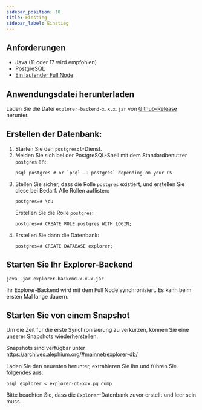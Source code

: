 ```yaml
---
sidebar_position: 10
title: Einstieg
sidebar_label: Einstieg
---
```


## Anforderungen

- Java (11 oder 17 wird empfohlen)
- [PostgreSQL](https://www.postgresql.org)
- [Ein laufender Full Node](full-node/getting-started.md)

## Anwendungsdatei herunterladen

Laden Sie die Datei  `explorer-backend-x.x.x.jar` von [Github-Release](https://github.com/alephium/explorer-backend/releases/latest)  herunter.

## Erstellen der Datenbank:

1. Starten Sie den `postgresql`-Dienst.
2. Melden Sie sich bei der PostgreSQL-Shell mit dem Standardbenutzer `postgres` an:
   ```shell
   psql postgres # or `psql -U postgres` depending on your OS
   ```
3. Stellen Sie sicher, dass die Rolle `postgres` existiert, und erstellen Sie diese bei Bedarf.
   Alle Rollen auflisten:
   ```shell
   postgres=# \du
   ```
   Erstellen Sie die Rolle `postgres`:
   ```shell
   postgres=# CREATE ROLE postgres WITH LOGIN;
   ```
4. Erstellen Sie dann die Datenbank:
   ```shell
   postgres=# CREATE DATABASE explorer;
   ```

## Starten Sie Ihr Explorer-Backend

```shell
java -jar explorer-backend-x.x.x.jar
```

Ihr Explorer-Backend wird mit dem Full Node synchronisiert. Es kann beim ersten Mal lange dauern.

## Starten Sie von einem Snapshot

Um die Zeit für die erste Synchronisierung zu verkürzen, können Sie eine unserer Snapshots wiederherstellen.

Snapshots sind verfügbar unter https://archives.alephium.org/#mainnet/explorer-db/

Laden Sie den neuesten herunter, extrahieren Sie ihn und führen Sie folgendes aus:

```shell
psql explorer < explorer-db-xxx.pg_dump
```

Bitte beachten Sie, dass die `Explorer`-Datenbank zuvor erstellt und leer sein muss.
